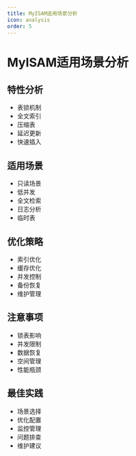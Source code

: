 ```yaml
---
title: MyISAM适用场景分析
icon: analysis
order: 5
---
```


# MyISAM适用场景分析

## 特性分析
- 表锁机制
- 全文索引
- 压缩表
- 延迟更新
- 快速插入

## 适用场景
- 只读场景
- 低并发
- 全文检索
- 日志分析
- 临时表

## 优化策略
- 索引优化
- 缓存优化
- 并发控制
- 备份恢复
- 维护管理

## 注意事项
- 锁表影响
- 并发限制
- 数据恢复
- 空间管理
- 性能瓶颈

## 最佳实践
- 场景选择
- 优化配置
- 监控管理
- 问题排查
- 维护建议
